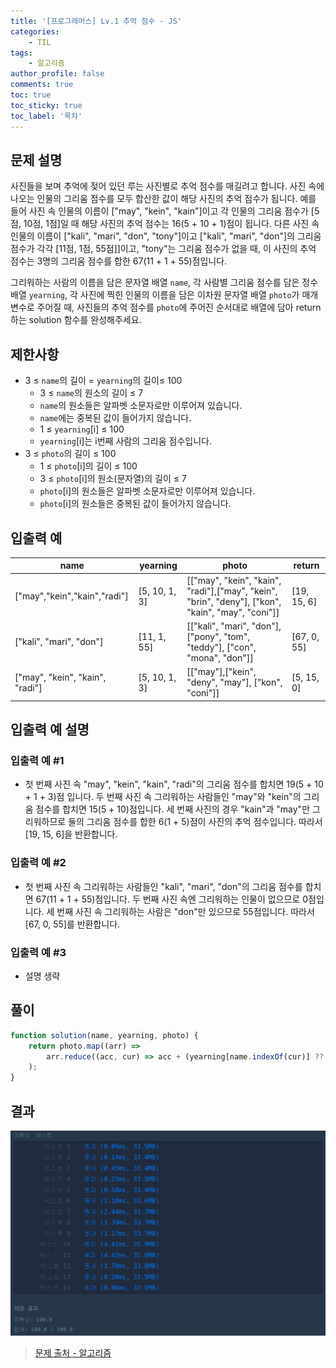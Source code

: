 ```yaml
---
title: '[프로그래머스] Lv.1 추억 점수 - JS'
categories:
    - TIL
tags:
    - 알고리즘
author_profile: false
comments: true
toc: true
toc_sticky: true
toc_label: '목차'
---
```


## 문제 설명

사진들을 보며 추억에 젖어 있던 루는 사진별로 추억 점수를 매길려고 합니다. 사진 속에 나오는 인물의 그리움 점수를 모두 합산한 값이 해당 사진의 추억 점수가 됩니다. 예를 들어 사진 속 인물의 이름이 ["may", "kein", "kain"]이고 각 인물의 그리움 점수가 [5점, 10점, 1점]일 때 해당 사진의 추억 점수는 16(5 + 10 + 1)점이 됩니다. 다른 사진 속 인물의 이름이 ["kali", "mari", "don", "tony"]이고 ["kali", "mari", "don"]의 그리움 점수가 각각 [11점, 1점, 55점]]이고, "tony"는 그리움 점수가 없을 때, 이 사진의 추억 점수는 3명의 그리움 점수를 합한 67(11 + 1 + 55)점입니다.

그리워하는 사람의 이름을 담은 문자열 배열 `name`, 각 사람별 그리움 점수를 담은 정수 배열 `yearning`, 각 사진에 찍힌 인물의 이름을 담은 이차원 문자열 배열 `photo`가 매개변수로 주어질 때, 사진들의 추억 점수를 `photo`에 주어진 순서대로 배열에 담아 return하는 solution 함수를 완성해주세요.

## 제한사항

-   3 ≤ `name`의 길이 = `yearning`의 길이≤ 100
    -   3 ≤ `name`의 원소의 길이 ≤ 7
    -   `name`의 원소들은 알파벳 소문자로만 이루어져 있습니다.
    -   `name`에는 중복된 값이 들어가지 않습니다.
    -   1 ≤ `yearning`[i] ≤ 100
    -   `yearning`[i]는 i번째 사람의 그리움 점수입니다.
-   3 ≤ `photo`의 길이 ≤ 100
    -   1 ≤ `photo`[i]의 길이 ≤ 100
    -   3 ≤ `photo`[i]의 원소(문자열)의 길이 ≤ 7
    -   `photo`[i]의 원소들은 알파벳 소문자로만 이루어져 있습니다.
    -   `photo`[i]의 원소들은 중복된 값이 들어가지 않습니다.

## 입출력 예

| name                            | yearning      | photo                                                                                             | return      |
| ------------------------------- | ------------- | ------------------------------------------------------------------------------------------------- | ----------- |
| ["may","kein","kain","radi"]    | [5, 10, 1, 3] | [["may", "kein", "kain", "radi"],["may", "kein", "brin", "deny"], ["kon", "kain", "may", "coni"]] | [19, 15, 6] |
| ["kali", "mari", "don"]         | [11, 1, 55]   | [["kali", "mari", "don"], ["pony", "tom", "teddy"], ["con", "mona", "don"]]                       | [67, 0, 55] |
| ["may", "kein", "kain", "radi"] | [5, 10, 1, 3] | [["may"],["kein", "deny", "may"], ["kon", "coni"]]                                                | [5, 15, 0]  |

## 입출력 예 설명

### 입출력 예 #1

-   첫 번째 사진 속 "may", "kein", "kain", "radi"의 그리움 점수를 합치면 19(5 + 10 + 1 + 3)점 입니다. 두 번째 사진 속 그리워하는 사람들인 "may"와 "kein"의 그리움 점수를 합치면 15(5 + 10)점입니다. 세 번째 사진의 경우 "kain"과 "may"만 그리워하므로 둘의 그리움 점수를 합한 6(1 + 5)점이 사진의 추억 점수입니다. 따라서 [19, 15, 6]을 반환합니다.

### 입출력 예 #2

-   첫 번째 사진 속 그리워하는 사람들인 "kali", "mari", "don"의 그리움 점수를 합치면 67(11 + 1 + 55)점입니다. 두 번째 사진 속엔 그리워하는 인물이 없으므로 0점입니다. 세 번째 사진 속 그리워하는 사람은 "don"만 있으므로 55점입니다. 따라서 [67, 0, 55]를 반환합니다.

### 입출력 예 #3

-   설명 생략

## 풀이

```javascript
function solution(name, yearning, photo) {
    return photo.map((arr) =>
        arr.reduce((acc, cur) => acc + (yearning[name.indexOf(cur)] ?? 0), 0)
    );
}
```

## 결과

![result](/assets/images/2023/08/21/algorithm-19-result.png)

> [문제 출처 - 알고리즘](https://school.programmers.co.kr/learn/courses/30/lessons/176963)
